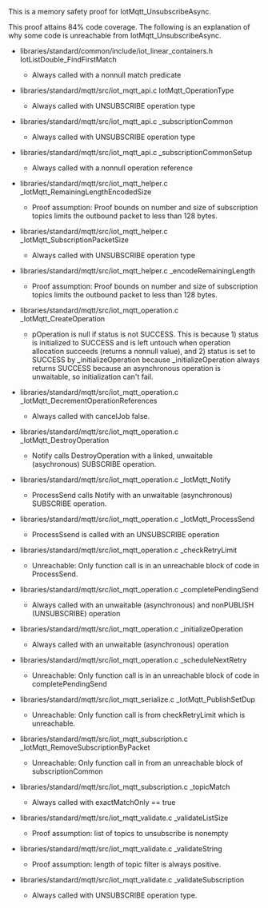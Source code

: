 This is a memory safety proof for IotMqtt_UnsubscribeAsync.

This proof attains 84% code coverage.  The following is an explanation
of why some code is unreachable from IotMqtt_UnsubscribeAsync.

* libraries/standard/common/include/iot_linear_containers.h
  IotListDouble_FindFirstMatch

  * Always called with a nonnull match predicate

* libraries/standard/mqtt/src/iot_mqtt_api.c IotMqtt_OperationType

  * Always called with UNSUBSCRIBE operation type

* libraries/standard/mqtt/src/iot_mqtt_api.c _subscriptionCommon

  * Always called with UNSUBSCRIBE operation type

* libraries/standard/mqtt/src/iot_mqtt_api.c _subscriptionCommonSetup

  * Always called with a nonnull operation reference

* libraries/standard/mqtt/src/iot_mqtt_helper.c
  _IotMqtt_RemainingLengthEncodedSize

  * Proof assumption: Proof bounds on number and size of subscription topics limits the
	outbound packet to less than 128 bytes.

* libraries/standard/mqtt/src/iot_mqtt_helper.c
  _IotMqtt_SubscriptionPacketSize

  * Always called with UNSUBSCRIBE operation type

* libraries/standard/mqtt/src/iot_mqtt_helper.c _encodeRemainingLength

  * Proof assumption: Proof bounds on number and size of subscription topics limits the
	outbound packet to less than 128 bytes.

* libraries/standard/mqtt/src/iot_mqtt_operation.c
  _IotMqtt_CreateOperation

  * pOperation is null if status is not SUCCESS.  This is because 1)
	status is initialized to SUCCESS and is left untouch when operation
	allocation succeeds (returns a nonnull value), and 2) status is set
	to SUCCESS by _initializeOperation because _initializeOperation
	always returns SUCCESS because an asynchronous operation is
	unwaitable, so initialization can't fail.

* libraries/standard/mqtt/src/iot_mqtt_operation.c
  _IotMqtt_DecrementOperationReferences

  * Always called with cancelJob false.

* libraries/standard/mqtt/src/iot_mqtt_operation.c
  _IotMqtt_DestroyOperation

  * Notify calls DestroyOperation with a linked, unwaitable
	(asychronous) SUBSCRIBE operation.

* libraries/standard/mqtt/src/iot_mqtt_operation.c _IotMqtt_Notify

  * ProcessSend calls Notify with an unwaitable (asynchronous) SUBSCRIBE
	operation.

* libraries/standard/mqtt/src/iot_mqtt_operation.c _IotMqtt_ProcessSend

  * ProcessSsend is called with an UNSUBSCRIBE operation

* libraries/standard/mqtt/src/iot_mqtt_operation.c _checkRetryLimit

  * Unreachable: Only function call is in an unreachable block of code
	in ProcessSend.

* libraries/standard/mqtt/src/iot_mqtt_operation.c _completePendingSend

  * Always called with an unwaitable (asynchronous) and nonPUBLISH
	(UNSUBSCRIBE) operation

* libraries/standard/mqtt/src/iot_mqtt_operation.c _initializeOperation

  * Always called with an unwaitable (asynchronous) operation

* libraries/standard/mqtt/src/iot_mqtt_operation.c _scheduleNextRetry

  * Unreachable: Only function call is in an unreachable block of code
	in completePendingSend

* libraries/standard/mqtt/src/iot_mqtt_serialize.c
  _IotMqtt_PublishSetDup

  * Unreachable: Only function call is from checkRetryLimit which is
	unreachable.

* libraries/standard/mqtt/src/iot_mqtt_subscription.c
  _IotMqtt_RemoveSubscriptionByPacket

  * Unreachable: Only function call in from an unreachable block of
	subscriptionCommon

* libraries/standard/mqtt/src/iot_mqtt_subscription.c _topicMatch

  * Always called with exactMatchOnly == true

* libraries/standard/mqtt/src/iot_mqtt_validate.c _validateListSize

  * Proof assumption: list of topics to unsubscribe is nonempty

* libraries/standard/mqtt/src/iot_mqtt_validate.c _validateString

  * Proof assumption: length of topic filter is always positive.

* libraries/standard/mqtt/src/iot_mqtt_validate.c _validateSubscription

  * Always called with UNSUBSCRIBE operation type.

